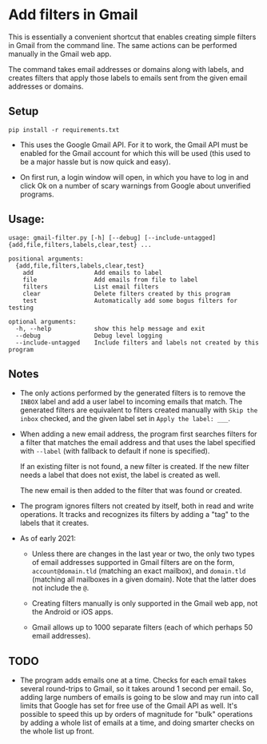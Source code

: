 # Add filters in Gmail

This is essentially a convenient shortcut that enables creating simple filters in Gmail from the command line. The same actions can be performed manually in the Gmail web app.

The command takes email addresses or domains along with labels, and creates filters that apply those labels to emails sent from the given email addresses or domains.



## Setup
 
```shell
pip install -r requirements.txt
```

* This uses the Google Gmail API. For it to work, the Gmail API must be enabled for the Gmail account for which this will be used (this used to be a major hassle but is now quick and easy). 

* On first run, a login window will open, in which you have to log in and click Ok on
  a number of scary warnings from Google about unverified programs.


## Usage:

```shell
usage: gmail-filter.py [-h] [--debug] [--include-untagged] {add,file,filters,labels,clear,test} ...

positional arguments:
  {add,file,filters,labels,clear,test}
    add                 Add emails to label
    file                Add emails from file to label
    filters             List email filters
    clear               Delete filters created by this program
    test                Automatically add some bogus filters for testing

optional arguments:
  -h, --help            show this help message and exit
  --debug               Debug level logging
  --include-untagged    Include filters and labels not created by this program
```

## Notes

* The only actions performed by the generated filters is to remove the `INBOX` label and add a user label to incoming emails that match. The generated filters are equivalent to filters created manually with `Skip the inbox` checked, and the given label set in `Apply the label: ___`.

* When adding a new email address, the program first searches filters for a filter that matches the email address and that uses the label specified with `--label` (with fallback to default if none is specified). 
  
  If an existing filter is not found, a new filter is created. If the new filter needs a label that does not exist, the label is created as well.   

  The new email is then added to the filter that was found or created.

* The program ignores filters not created by itself, both in read and write operations. It tracks and recognizes its filters by adding a "tag" to the labels that it creates.
  
* As of early 2021:

  * Unless there are changes in the last year or two, the only two types of email addresses supported in Gmail filters are on the form, `account@domain.tld` (matching an exact mailbox), and `domain.tld` (matching all mailboxes in a given domain). Note that the latter does not include the `@`.

  * Creating filters manually is only supported in the Gmail web app, not the Android or iOS apps.
    
  * Gmail allows up to 1000 separate filters (each of which perhaps 50 email addresses). 

## TODO

* The program adds emails one at a time. Checks for each email takes several round-trips to Gmail, so it takes around 1 second per email. So, adding large numbers of emails is going to be slow and may run into call limits that Google has set for free use of the Gmail API as well. It's possible to speed this up by orders of magnitude for "bulk" operations by adding a whole list of emails at a time, and doing smarter checks on the whole list up front.
